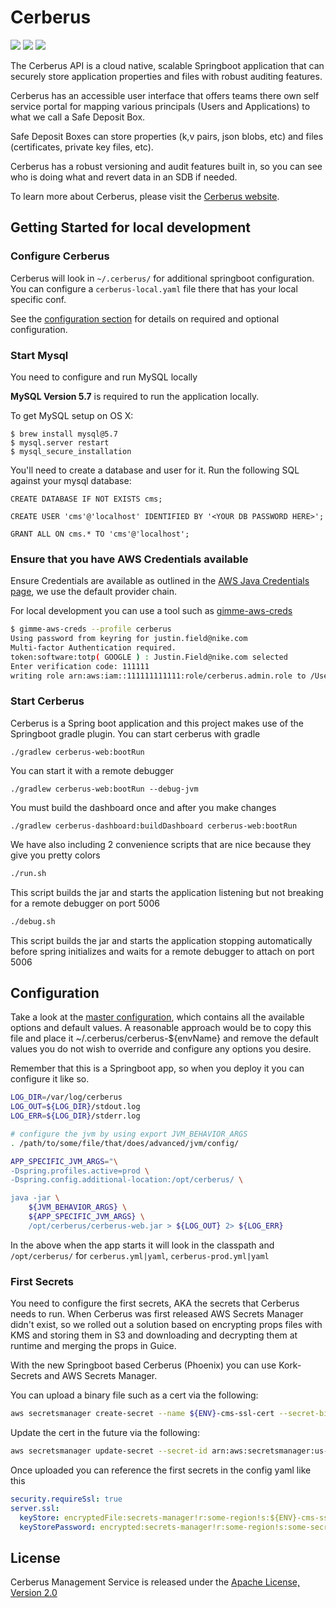 # Cerberus

![][gh actions img]
[![][coveralls img]][coveralls]
[![][license img]][license]

The Cerberus API is a cloud native, scalable Springboot application that can securely store application properties and files with robust auditing features.

Cerberus has an accessible user interface that offers teams there own self service portal for mapping various principals (Users and Applications) to what we call a Safe Deposit Box.

Safe Deposit Boxes can store properties (k,v pairs, json blobs, etc) and files (certificates, private key files, etc).

Cerberus has a robust versioning and audit features built in, so you can see who is doing what and revert data in an SDB if needed.

To learn more about Cerberus, please visit the [Cerberus website](http://engineering.nike.com/cerberus/).

## Getting Started for local development

### Configure Cerberus

Cerberus will look in `~/.cerberus/` for additional springboot configuration.
You can configure a `cerberus-local.yaml` file there that has your local specific conf.

See the [configuration section](#configuration) for details on required and optional configuration.

### Start Mysql

You need to configure and run MySQL locally

**MySQL Version 5.7** is required to run the application locally.

To get MySQL setup on OS X:

    $ brew install mysql@5.7
    $ mysql.server restart
    $ mysql_secure_installation

You'll need to create a database and user for it.  Run the following SQL against your mysql database:

    CREATE DATABASE IF NOT EXISTS cms;

    CREATE USER 'cms'@'localhost' IDENTIFIED BY '<YOUR DB PASSWORD HERE>';

    GRANT ALL ON cms.* TO 'cms'@'localhost';
    
### Ensure that you have AWS Credentials available

Ensure Credentials are available as outlined in the [AWS Java Credentials page](https://docs.aws.amazon.com/sdk-for-java/v1/developer-guide/credentials.html), we use the default provider chain.

For local development you can use a tool such as [gimme-aws-creds](https://github.com/Nike-Inc/gimme-aws-creds)

```bash
$ gimme-aws-creds --profile cerberus
Using password from keyring for justin.field@nike.com
Multi-factor Authentication required.
token:software:totp( GOOGLE ) : Justin.Field@nike.com selected
Enter verification code: 111111
writing role arn:aws:iam::111111111111:role/cerberus.admin.role to /Users/jfiel2/.aws/credentials
```
    
### Start Cerberus

Cerberus is a Spring boot application and this project makes use of the Springboot gradle plugin.
You can start cerberus with gradle

`./gradlew cerberus-web:bootRun`

You can start it with a remote debugger

`./gradlew cerberus-web:bootRun --debug-jvm`

You must build the dashboard once and after you make changes

`./gradlew cerberus-dashboard:buildDashboard cerberus-web:bootRun`

We have also including 2 convenience scripts that are nice because they give you pretty colors

```bash
./run.sh
```

This script builds the jar and starts the application listening but not breaking for a remote debugger on port 5006

```bash
./debug.sh
``` 

This script builds the jar and starts the application stopping automatically before spring initializes and waits for a remote debugger to attach on port 5006

## Configuration

Take a look at the [master configuration](cerberus-web/src/main/resources/cerberus.yaml), which contains all the available options and default values.
A reasonable approach would be to copy this file and place it ~/.cerberus/cerberus-${envName} and remove the default values you do not wish to override and configure any options you desire.

Remember that this is a Springboot app, so when you deploy it you can configure it like so.

```bash
LOG_DIR=/var/log/cerberus
LOG_OUT=${LOG_DIR}/stdout.log
LOG_ERR=${LOG_DIR}/stderr.log

# configure the jvm by using export JVM_BEHAVIOR_ARGS
. /path/to/some/file/that/does/advanced/jvm/config/

APP_SPECIFIC_JVM_ARGS="\
-Dspring.profiles.active=prod \
-Dspring.config.additional-location:/opt/cerberus/ \

java -jar \
    ${JVM_BEHAVIOR_ARGS} \
    ${APP_SPECIFIC_JVM_ARGS} \
    /opt/cerberus/cerberus-web.jar > ${LOG_OUT} 2> ${LOG_ERR}
```

In the above when the app starts it will look in the classpath and `/opt/cerberus/` for `cerberus.yml|yaml`, `cerberus-prod.yml|yaml`

### First Secrets

You need to configure the first secrets, AKA the secrets that Cerberus needs to run.
When Cerberus was first released AWS Secrets Manager didn't exist, so we rolled out a solution based on encrypting props 
files with KMS and storing them in S3 and downloading and decrypting them at runtime and merging the props in Guice.

With the new Springboot based Cerberus (Phoenix) you can use Kork-Secrets and AWS Secrets Manager.

You can upload a binary file such as a cert via the following:

```bash
aws secretsmanager create-secret --name ${ENV}-cms-ssl-cert --secret-binary fileb://path/to/your/ssl/cert.pfx
```

Update the cert in the future via the following:

```bash
aws secretsmanager update-secret --secret-id arn:aws:secretsmanager:us-west-2:111111:secret:${ENV}-cms-ssl-cert-xxxxx --secret-binary fileb://path/to/your/ssl/cert.pfx
```

Once uploaded you can reference the first secrets in the config yaml like this

```yaml
security.requireSsl: true
server.ssl:
  keyStore: encryptedFile:secrets-manager!r:some-region!s:${ENV}-cms-ssl-cert
  keyStorePassword: encrypted:secrets-manager!r:some-region!s:some-secret!k:some-key
```

## License

Cerberus Management Service is released under the [Apache License, Version 2.0](http://www.apache.org/licenses/LICENSE-2.0)

[gh actions img]:https://github.com/Nike-Inc/cerberus/workflows/Build/badge.svg?branch=chore%2FGH_Actions

[license]:LICENSE.txt
[license img]:https://img.shields.io/badge/License-Apache%202-blue.svg

[coveralls]:https://coveralls.io/github/Nike-Inc/cerberus
[coveralls img]:https://coveralls.io/repos/github/Nike-Inc/cerberus/badge.svg?branch=master
